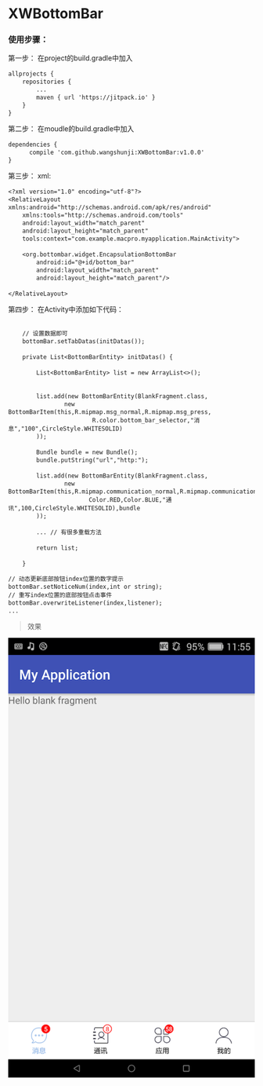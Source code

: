 # XWBottomBar
### 使用步骤：

第一步： 在project的build.gradle中加入
```
allprojects {
	repositories {
		...
		maven { url 'https://jitpack.io' }
	}
}
```

第二步： 在moudle的build.gradle中加入
```
dependencies {
	  compile 'com.github.wangshunji:XWBottomBar:v1.0.0'
}
```

第三步： xml:
```
<?xml version="1.0" encoding="utf-8"?>
<RelativeLayout xmlns:android="http://schemas.android.com/apk/res/android"
    xmlns:tools="http://schemas.android.com/tools"
    android:layout_width="match_parent"
    android:layout_height="match_parent"
    tools:context="com.example.macpro.myapplication.MainActivity">

    <org.bottombar.widget.EncapsulationBottomBar
        android:id="@+id/bottom_bar"
        android:layout_width="match_parent"
        android:layout_height="match_parent"/>

</RelativeLayout>
```

第四步： 在Activity中添加如下代码：
```

    // 设置数据即可
    bottomBar.setTabDatas(initDatas());

    private List<BottomBarEntity> initDatas() {

        List<BottomBarEntity> list = new ArrayList<>();


        list.add(new BottomBarEntity(BlankFragment.class,
                new BottomBarItem(this,R.mipmap.msg_normal,R.mipmap.msg_press,
                        R.color.bottom_bar_selector,"消息","100",CircleStyle.WHITESOLID)
        ));

        Bundle bundle = new Bundle();
        bundle.putString("url","http:");

        list.add(new BottomBarEntity(BlankFragment.class,
                new BottomBarItem(this,R.mipmap.communication_normal,R.mipmap.communication_press,
                       Color.RED,Color.BLUE,"通讯",100,CircleStyle.WHITESOLID),bundle
        ));

        ... // 有很多重载方法

        return list;

    }
```

```
// 动态更新底部按钮index位置的数字提示
bottomBar.setNoticeNum(index,int or string);
// 重写index位置的底部按钮点击事件
bottomBar.overwriteListener(index,listener);
... 
```
> 效果

![这里写图片描述](https://raw.githubusercontent.com/PikachuStore/EncapsulationBottomBar/master/Screenshot_2018-01-07-11-55-51.png)


